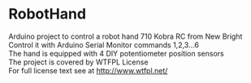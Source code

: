 # RobotHand<br>
Arduino project to control a robot hand 710 Kobra RC from New Bright<br>
Control it with Arduino Serial Monitor commands 1,2,3...6<br>
The hand is equipped with 4 DIY potentiometer position sensors<br>
The project is covered by WTFPL License <br>
For full license text see at <a href="http://www.wtfpl.net/">http://www.wtfpl.net/</a>
